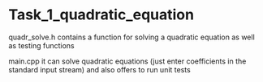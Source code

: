 # Task_1_quadratic_equation
quadr_solve.h contains a function for solving a quadratic equation as well as testing functions

main.cpp it can solve quadratic equations (just enter coefficients in the standard input stream) and also offers to run unit tests